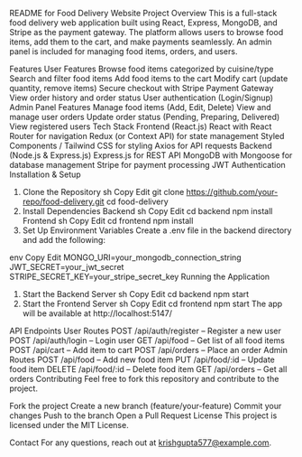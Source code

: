 README for Food Delivery Website
Project Overview
This is a full-stack food delivery web application built using React, Express, MongoDB, and Stripe as the payment gateway. The platform allows users to browse food items, add them to the cart, and make payments seamlessly. An admin panel is included for managing food items, orders, and users.

Features
User Features
Browse food items categorized by cuisine/type
Search and filter food items
Add food items to the cart
Modify cart (update quantity, remove items)
Secure checkout with Stripe Payment Gateway
View order history and order status
User authentication (Login/Signup)
Admin Panel Features
Manage food items (Add, Edit, Delete)
View and manage user orders
Update order status (Pending, Preparing, Delivered)
View registered users
Tech Stack
Frontend (React.js)
React with React Router for navigation
Redux (or Context API) for state management
Styled Components / Tailwind CSS for styling
Axios for API requests
Backend (Node.js & Express.js)
Express.js for REST API
MongoDB with Mongoose for database management
Stripe for payment processing
JWT Authentication
Installation & Setup
1. Clone the Repository
sh
Copy
Edit
git clone https://github.com/your-repo/food-delivery.git
cd food-delivery
2. Install Dependencies
Backend
sh
Copy
Edit
cd backend
npm install
Frontend
sh
Copy
Edit
cd frontend
npm install
3. Set Up Environment Variables
Create a .env file in the backend directory and add the following:

env
Copy
Edit
MONGO_URI=your_mongodb_connection_string
JWT_SECRET=your_jwt_secret
STRIPE_SECRET_KEY=your_stripe_secret_key
Running the Application
1. Start the Backend Server
sh
Copy
Edit
cd backend
npm start
2. Start the Frontend Server
sh
Copy
Edit
cd frontend
npm start
The app will be available at http://localhost:5147/

API Endpoints
User Routes
POST /api/auth/register – Register a new user
POST /api/auth/login – Login user
GET /api/food – Get list of all food items
POST /api/cart – Add item to cart
POST /api/orders – Place an order
Admin Routes
POST /api/food – Add new food item
PUT /api/food/:id – Update food item
DELETE /api/food/:id – Delete food item
GET /api/orders – Get all orders
Contributing
Feel free to fork this repository and contribute to the project.

Fork the project
Create a new branch (feature/your-feature)
Commit your changes
Push to the branch
Open a Pull Request
License
This project is licensed under the MIT License.

Contact
For any questions, reach out at krishgupta577@example.com.
